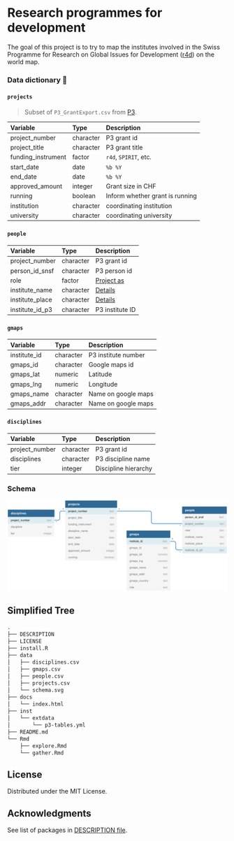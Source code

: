 
<!-- README.md is generated from README.Rmd. Please edit that file -->

# Research programmes for development

<!-- badges: start -->
<!-- badges: end -->

The goal of this project is to try to map the institutes involved in the
Swiss Programme for Research on Global Issues for Development
([r4d](http://www.r4d.ch/)) on the world map.

### Data dictionary 🚧

#### `projects`

> Subset of `P3_GrantExport.csv` from
> [P3](http://p3.snf.ch/Pages/DataAndDocumentation.aspx).

| Variable            | Type      | Description                     |
|:--------------------|:----------|:--------------------------------|
| project\_number     | character | P3 grant id                     |
| project\_title      | character | P3 grant title                  |
| funding\_instrument | factor    | `r4d`, `SPIRIT`, etc.           |
| start\_date         | date      | `%b %Y`                         |
| end\_date           | date      | `%b %Y`                         |
| approved\_amount    | integer   | Grant size in CHF               |
| running             | boolean   | Inform whether grant is running |
| institution         | character | coordinating institution        |
| university          | character | coordinating university         |

#### `people`

| Variable          | Type      | Description          |
|:------------------|:----------|:---------------------|
| project\_number   | character | P3 grant id          |
| person\_id\_snsf  | character | P3 person id         |
| role              | factor    | [Project as](role)   |
| institute\_name   | character | [Details](instname)  |
| institute\_place  | character | [Details](instpalce) |
| institute\_id\_p3 | character | P3 institute ID      |

#### `gmaps`

| Variable      | Type      | Description         |
|:--------------|:----------|:--------------------|
| institute\_id | character | P3 institute number |
| gmaps\_id     | character | Google maps id      |
| gmaps\_lat    | numeric   | Latitude            |
| gmaps\_lng    | numeric   | Longitude           |
| gmaps\_name   | character | Name on google maps |
| gmaps\_addr   | character | Name on google maps |

#### `disciplines`

| Variable        | Type      | Description          |
|:----------------|:----------|:---------------------|
| project\_number | character | P3 grant id          |
| disciplines     | character | P3 discipline name   |
| tier            | integer   | Discipline hierarchy |

### Schema

![](./data/schema.svg)

## Simplified Tree

    .
    ├── DESCRIPTION
    ├── LICENSE
    ├── install.R
    ├── data
    │   ├── disciplines.csv
    │   ├── gmaps.csv
    │   ├── people.csv
    │   ├── projects.csv
    │   └── schema.svg
    ├── docs
    │   └── index.html
    ├── inst
    │   └── extdata
    │       └── p3-tables.yml
    ├── README.md
    └── Rmd
        ├── explore.Rmd
        └── gather.Rmd

## License

Distributed under the MIT License.

## Acknowledgments

See list of packages in [DESCRIPTION file](./DESCRIPTION).
